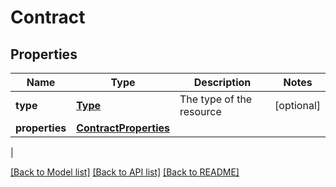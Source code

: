 # Contract

## Properties
| Name | Type | Description | Notes |
------------ | ------------- | ------------- | -------------
| **type** | [**Type**](Type.md) | The type of the resource | [optional] 
**properties** | [**ContractProperties**](ContractProperties.md) |  | 
 |

[[Back to Model list]](../README.md#documentation-for-models) [[Back to API list]](../README.md#documentation-for-api-endpoints) [[Back to README]](../README.md)


